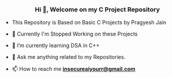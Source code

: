 <h3 align="center">Hi 👋, Welcome on my C Project Repository</h3>

- This Repository is Based on Basic C Projects by Pragyesh Jain
- 🔭 Currently I'm Stopped Working on these Projects

- 🌱 I’m currently learning DSA in C++

- 💬 Ask me anything related to my Repositories.

- 📫 How to reach me **insecureaiyourr@gmail.com**


